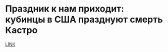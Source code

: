 # Праздник к нам приходит: кубинцы в США празднуют смерть Кастро



[LINK](https://varlamov.ru/2097923.html)